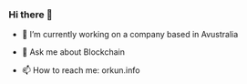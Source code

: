 ### Hi there 👋



- 🔭 I’m currently working on a company based in Avustralia

- 💬 Ask me about Blockchain
- 📫 How to reach me: orkun.info


